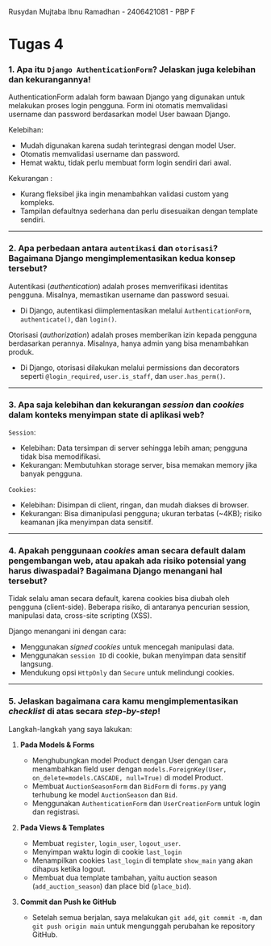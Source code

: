 Rusydan Mujtaba Ibnu Ramadhan -
2406421081 -
PBP F

# Tugas 4

### 1. Apa itu `Django AuthenticationForm`? Jelaskan juga kelebihan dan kekurangannya!

AuthenticationForm adalah form bawaan Django yang digunakan untuk melakukan proses login pengguna. Form ini otomatis memvalidasi username dan password berdasarkan model User bawaan Django.

Kelebihan:

- Mudah digunakan karena sudah terintegrasi dengan model User.
- Otomatis memvalidasi username dan password.
- Hemat waktu, tidak perlu membuat form login sendiri dari awal.

Kekurangan :

- Kurang fleksibel jika ingin menambahkan validasi custom yang kompleks.
- Tampilan defaultnya sederhana dan perlu disesuaikan dengan template sendiri.

---

### 2. Apa perbedaan antara `autentikasi` dan `otorisasi`? Bagaimana Django mengimplementasikan kedua konsep tersebut?

Autentikasi (_authentication_) adalah proses memverifikasi identitas pengguna. Misalnya, memastikan username dan password sesuai.
- Di Django, autentikasi diimplementasikan melalui `AuthenticationForm`, `authenticate()`, dan `login()`.

Otorisasi (_authorization_) adalah proses memberikan izin kepada pengguna berdasarkan perannya. Misalnya, hanya admin yang bisa menambahkan produk.
- Di Django, otorisasi dilakukan melalui permissions dan decorators seperti `@login_required`, `user.is_staff`, dan `user.has_perm()`.

---

### 3. Apa saja kelebihan dan kekurangan _session_ dan _cookies_ dalam konteks menyimpan state di aplikasi web?

`Session`:
- Kelebihan: Data tersimpan di server sehingga lebih aman; pengguna tidak bisa memodifikasi.
- Kekurangan: Membutuhkan storage server, bisa memakan memory jika banyak pengguna.

`Cookies`:
- Kelebihan: Disimpan di client, ringan, dan mudah diakses di browser.
- Kekurangan: Bisa dimanipulasi pengguna; ukuran terbatas (~4KB); risiko keamanan jika menyimpan data sensitif.

---

### 4. Apakah penggunaan _cookies_ aman secara default dalam pengembangan web, atau apakah ada risiko potensial yang harus diwaspadai? Bagaimana Django menangani hal tersebut?

Tidak selalu aman secara default, karena cookies bisa diubah oleh pengguna (client-side). Beberapa risiko, di antaranya pencurian session, manipulasi data, cross-site scripting (XSS).

Django menangani ini dengan cara:
- Menggunakan _signed cookies_ untuk mencegah manipulasi data.
- Menggunakan `session ID` di cookie, bukan menyimpan data sensitif langsung.
- Mendukung opsi `HttpOnly` dan `Secure` untuk melindungi cookies.

---

### 5. Jelaskan bagaimana cara kamu mengimplementasikan _checklist_ di atas secara _step-by-step_!

Langkah-langkah yang saya lakukan:

1. **Pada Models & Forms**

   - Menghubungkan model Product dengan User dengan cara menambahkan field user dengan `models.ForeignKey(User, on_delete=models.CASCADE, null=True)` di model Product.
   - Membuat `AuctionSeasonForm` dan `BidForm` di `forms.py` yang terhubung ke model `AuctionSeason` dan `Bid`.
   - Menggunakan `AuthenticationForm` dan `UserCreationForm` untuk login dan registrasi.

2. **Pada Views & Templates**

   - Membuat `register`, `login_user`, `logout_user`.
   - Menyimpan waktu login di cookie `last_login`
   - Menampilkan cookies `last_login` di template `show_main` yang akan dihapus ketika logout.
   - Membuat dua template tambahan, yaitu auction season (`add_auction_season`) dan place bid (`place_bid`).

3. **Commit dan Push ke GitHub**
   - Setelah semua berjalan, saya melakukan `git add`, `git commit -m`, dan `git push origin main` untuk mengunggah perubahan ke repository GitHub.